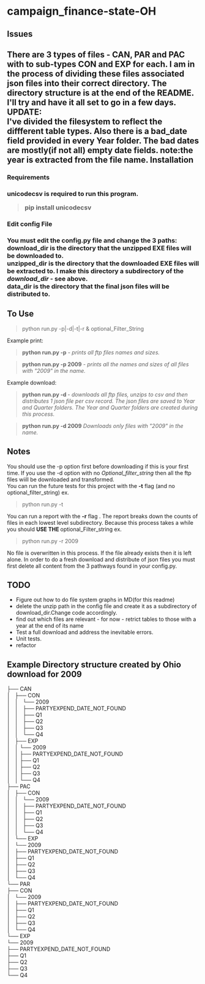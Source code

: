 campaign_finance-state-OH
=========================
Issues
------
There are 3 types of files - CAN, PAR and PAC with to sub-types CON and EXP for each.
I am in the process of dividing these files associated json files into their  correct directory. The directory structure is
at the end of the README.
I'll try and have it all set to go in a few days.  
UPDATE:  
I've divided the filesystem to reflect the diffferent table types. Also there is a bad_date field provided in every
Year folder. The bad dates are mostly(if not all) empty date fields. note:the year is extracted from the file name.
Installation
------------

<h3>Requirements<h3>
 unicodecsv is required to run this program.
<blockquote> pip install unicodecsv </blockquote>

<h3> Edit config File<h3>
You must edit the config.py file and change the 3 paths:<br>
<b>download_dir</b> is the directory that the unzipped EXE files will be downloaded to.<br>
<b>unzipped_dir</b> is the directory that the downloaded EXE files will be extracted to. I make this directory a subdirectory of the <em>download_dir</em> - see above.<br>
<b>data_dir</b> is the directory that the final json files will be distributed to.  




To Use 
------
<blockquote>python run.py -p<print>|-d<download>|-t<test>|-r<report> & optional_Filter_String</blockquote>

Example print:
<blockquote><b>python run.py -p</b> <i> - prints all ftp files names and sizes.</i></blockquote>

<blockquote><b>python run.py -p 2009</b> 
<i>- prints all the names and sizes of all files with "2009" in the name.</i></blockquote>


Example download:
<blockquote><b>python run.py -d </b><i> - downloads all ftp files, unzips to csv and then distributes 1 json file per csv record. The json files are saved to Year and Quarter folders. The Year and Quarter folders are created during this process.</i></blockquote>   
<blockquote><b>python run.py -d 2009</b><i>
Downloads only files with "2009" in the name.</i></blockquote> 

Notes
-----
You should use the -p option first before downloading if this is your first time. If you use the -d option with no <em>Optional_filter_string</em> then all the ftp files wiill be downloaded and transformed.   
You can run the future tests for this project with the <b>-t</b> flag (and no optional_filter_string) ex.  
<blockquote> python run.py -t </blockquote>  
You can run a report with the <b>-r</b> flag . The report breaks down the counts of files in each lowest level subdirectory.  Because this process takes
a while you should <b>USE THE </b> optional_Filter_string ex.  
<blockquote> python run.py -r 2009 </blockquote>  
No file is overwritten in this process. If the file already exists then it is left alone. In order to do a fresh download and distribute of json files you must first delete all content from the 3 pathways found in your config.py.

TODO
----
<ul>
<li>Figure out how to do file system graphs in MD(for this readme)</li>
<li>delete the unzip path in the config file and create it as a subdirectory of download_dir.Change code accordingly.</li>
<li>find out which files are relevant - 
for now - retrict tables to those with a year at the end of its name</li>
<li>Test a full download and address the inevitable errors.</li>
<li>Unit tests.</li>
<li>refactor</li>
</ul>


Example Directory structure created by Ohio download for 2009
--------------------------------------------------------------
├── CAN  
│   ├── CON  
│   │   └── 2009  
│   │       ├── PARTYEXPEND_DATE_NOT_FOUND  
│   │       ├── Q1  
│   │       ├── Q2  
│   │       ├── Q3  
│   │       └── Q4  
│   ├── EXP   
│   │   └── 2009  
│   │       ├── PARTYEXPEND_DATE_NOT_FOUND  
│   │       ├── Q1  
│   │       ├── Q2  
│   │       ├── Q3  
│   │       └── Q4  
├── PAC  
│   ├── CON  
│   │   └── 2009  
│   │       ├── PARTYEXPEND_DATE_NOT_FOUND  
│   │       ├── Q1  
│   │       ├── Q2  
│   │       ├── Q3  
│   │       └── Q4  
│   └── EXP  
│       └── 2009  
│           ├── PARTYEXPEND_DATE_NOT_FOUND  
│           ├── Q1  
│           ├── Q2  
│           ├── Q3  
│           └── Q4  
└── PAR  
    ├── CON  
    │   └── 2009  
    │       ├── PARTYEXPEND_DATE_NOT_FOUND  
    │       ├── Q1  
    │       ├── Q2  
    │       ├── Q3  
    │       └── Q4  
    └── EXP  
        └── 2009  
            ├── PARTYEXPEND_DATE_NOT_FOUND  
            ├── Q1  
            ├── Q2  
            ├── Q3  
            └── Q4  

